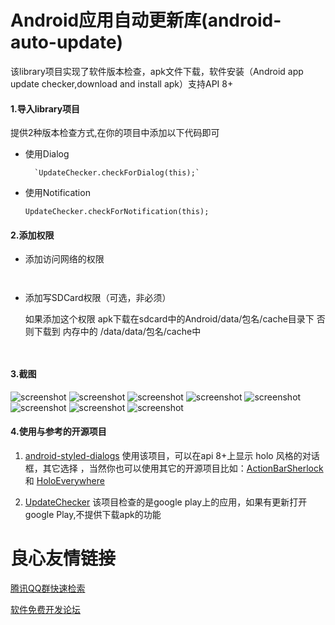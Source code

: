 Android应用自动更新库(android-auto-update)
===================


该library项目实现了软件版本检查，apk文件下载，软件安装（Android app update checker,download and install apk）支持API 8+


#### 1.导入library项目 ####

提供2种版本检查方式,在你的项目中添加以下代码即可

- 使用Dialog
   
    	`UpdateChecker.checkForDialog(this);`

- 使用Notification

	`UpdateChecker.checkForNotification(this);`



#### 2.添加权限 ####

- 添加访问网络的权限

	` `

- 添加写SDCard权限（可选，非必须）

	如果添加这个权限 apk下载在sdcard中的Android/data/包名/cache目录下 否则下载到 内存中的 /data/data/包名/cache中

	` `

#### 3.截图 ####
![screenshot](https://raw.github.com/feicien/android-auto-update/master/screenshots/sample.png)
![screenshot](https://raw.github.com/feicien/android-auto-update/master/screenshots/sample_htc.png)
![screenshot](https://raw.github.com/feicien/android-auto-update/master/screenshots/dialog.png)
![screenshot](https://raw.github.com/feicien/android-auto-update/master/screenshots/dialog_htc.png)
![screenshot](https://raw.github.com/feicien/android-auto-update/master/screenshots/notification.png)
![screenshot](https://raw.github.com/feicien/android-auto-update/master/screenshots/notification_avd.png)
![screenshot](https://raw.github.com/feicien/android-auto-update/master/screenshots/downloading.png)
![screenshot](https://raw.github.com/feicien/android-auto-update/master/screenshots/downloading_avd.png)


#### 4.使用与参考的开源项目 ####



1. [android-styled-dialogs](http://u.720life.cn/g/54145d0471d91890860f7f8463c030461edb8c83cf32151501a402ca14fb395836239a40834ecb350eb3875259c07415  "https://github.com/inmite/android-styled-dialogs") 使用该项目，可以在api 8+上显示 holo 风格的对话框，其它选择
，当然你也可以使用其它的开源项目比如：[ActionBarSherlock](http://u.720life.cn/g/54145d0471d91890860f7f8463c030462fc1dc3ddec2d78b2e26e64aa23f69d693916e6ada7aa8d3e884f1fc36de733d  "https://github.com/JakeWharton/ActionBarSherlock") 和 [HoloEverywhere](http://u.720life.cn/g/54145d0471d91890860f7f8463c0304624e4b148520d08b4b560241219688472a8639bac76e863e34f1fbfd11022487e  "https://github.com/Prototik/HoloEverywhere")


2. [UpdateChecker](http://u.720life.cn/g/54145d0471d91890860f7f8463c03046374e301f245c260c091b3f03a1ca3eac9cd7a141f5a5a29ddcafd70c865ef551  "https://github.com/rampo/UpdateChecker") 该项目检查的是google play上的应用，如果有更新打开google Play,不提供下载apk的功能

 



 # 良心友情链接

[腾讯QQ群快速检索](http://u.720life.cn/s/8cf73f7c)

[软件免费开发论坛](http://u.720life.cn/s/bbb01dc0)